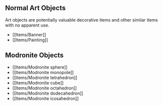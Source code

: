 ## Normal Art Objects

Art objects are potentially valuable decorative items and other similar items with no apparent use.
- [[Items/Banner]]
- [[Items/Painting]]

## Modronite Objects

- [[Items/Modronite sphere]]
- [[Items/Modronite monopole]]
- [[Items/Modronite tetrahedron]]
- [[Items/Modronite cube]]
- [[Items/Modronite octahedron]]
- [[Items/Modronite dodecahedron]]
- [[Items/Modronite icosahedron]]
